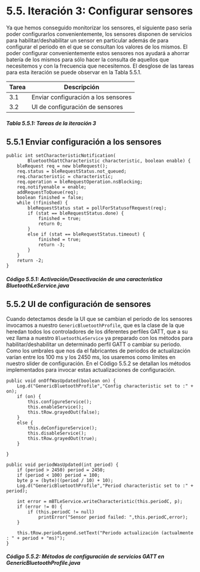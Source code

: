 # 5.5. Iteración 3: Configurar sensores

Ya que hemos conseguido monitorizar los sensores, el siguiente paso sería poder configurarlos convenientemente, los sensores disponen de servicios para habilitar/deshabilitar un sensor en particular además de para configurar el periodo en el que se consultan los valores de los mismos. El poder configurar convenientemente estos sensores nos ayudará a ahorrar batería de los mismos para sólo hacer la consulta de aquellos que necesitemos y con la frecuencia que necesitemos. El desglose de las tareas para esta iteración se puede observar en la Tabla 5.5.1.

| Tarea | Descripción |
| -- | -- |
| 3.1 | Enviar configuración a los sensores |
| 3.2 | UI de configuración de sensores |
##### *Tabla 5.5.1: Tareas de la iteración 3* 


## 5.5.1 Enviar configuración a los sensores

```
public int setCharacteristicNotification(
        BluetoothGattCharacteristic characteristic, boolean enable) {
    bleRequest req = new bleRequest();
    req.status = bleRequestStatus.not_queued;
    req.characteristic = characteristic;
    req.operation = bleRequestOperation.nsBlocking;
    req.notifyenable = enable;
    addRequestToQueue(req);
    boolean finished = false;
    while (!finished) {
        bleRequestStatus stat = pollForStatusofRequest(req);
        if (stat == bleRequestStatus.done) {
            finished = true;
            return 0;
        }
        else if (stat == bleRequestStatus.timeout) {
            finished = true;
            return -3;
        }
    }
    return -2;
}
```
##### *Código 5.5.1: Activación/Desactivación de una característica BluetoothLeService.java*

## 5.5.2 UI de configuración de sensores


Cuando detectamos desde la UI que se cambian el periodo de los sensores invocamos a nuestro ```GenericBluetoothProfile```, que es la clase de la que heredan todos los controladores de los diferentes perfiles GATT, que a su vez llama a nuestro ```BluetoothLeService``` ya preparado con los métodos para habilitar/deshabilitar un determinado perfil GATT o cambiar su periodo. Como los umbrales que nos da el fabricantes de periodos de actualización varían entre los 100 ms y los 2450 ms, los usaremos como límites en nuestro slider de configuración. En el Código 5.5.2 se detallan los métodos implementados para invocar estas actualizaciones de configuración.

```
public void onOffWasUpdated(boolean on) {
	Log.d("GenericBluetoothProfile","Config characteristic set to :" + on);
	if (on) {
		this.configureService();
		this.enableService();
		this.tRow.grayedOut(false);
	}
	else {
		this.deConfigureService();
		this.disableService();
		this.tRow.grayedOut(true);
	}
	
}

public void periodWasUpdated(int period) {
	if (period > 2450) period = 2450; 
	if (period < 100) period = 100;
	byte p = (byte)((period / 10) + 10);
	Log.d("GenericBluetoothProfile","Period characteristic set to :" + period);
   
    int error = mBTLeService.writeCharacteristic(this.periodC, p);
    if (error != 0) {
        if (this.periodC != null)
            printError("Sensor period failed: ",this.periodC,error);
    }
    
	this.tRow.periodLegend.setText("Periodo actualización (actualmente : " + period + "ms)");
}
```
##### *Código 5.5.2: Métodos de configuración de servicios GATT en GenericBluetoothProfile.java*